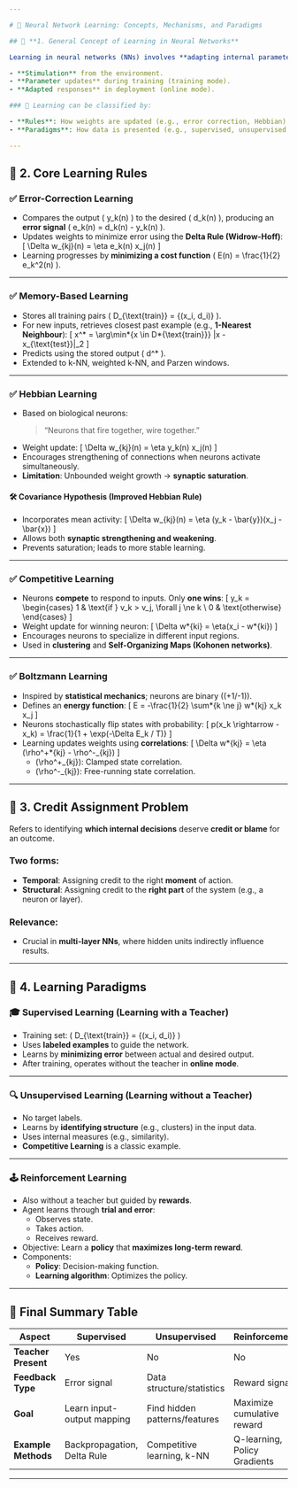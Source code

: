 ```yaml
---

# 🧠 Neural Network Learning: Concepts, Mechanisms, and Paradigms

## 🔷 **1. General Concept of Learning in Neural Networks**

Learning in neural networks (NNs) involves **adapting internal parameters** (e.g., synaptic weights) in response to the environment in order to improve performance. The process typically involves:

- **Stimulation** from the environment.
- **Parameter updates** during training (training mode).
- **Adapted responses** in deployment (online mode).

### 🔀 Learning can be classified by:

- **Rules**: How weights are updated (e.g., error correction, Hebbian).
- **Paradigms**: How data is presented (e.g., supervised, unsupervised, reinforcement).

---
```


## 🔷 **2. Core Learning Rules**

### ✅ **Error-Correction Learning**

- Compares the output \( y_k(n) \) to the desired \( d_k(n) \), producing an **error signal** \( e_k(n) = d_k(n) - y_k(n) \).
- Updates weights to minimize error using the **Delta Rule (Widrow-Hoff)**:
  \[
  \Delta w\_{kj}(n) = \eta e_k(n) x_j(n)
  \]
- Learning progresses by **minimizing a cost function** \( E(n) = \frac{1}{2} e_k^2(n) \).

---

### ✅ **Memory-Based Learning**

- Stores all training pairs \( D\_{\text{train}} = \{(x_i, d_i)\} \).
- For new inputs, retrieves closest past example (e.g., **1-Nearest Neighbour**):
  \[
  x^\* = \arg\min*{x \in D*{\text{train}}} \|x - x\_{\text{test}}\|\_2
  \]
- Predicts using the stored output \( d^\* \).
- Extended to k-NN, weighted k-NN, and Parzen windows.

---

### ✅ **Hebbian Learning**

- Based on biological neurons:
  > “Neurons that fire together, wire together.”
- Weight update:
  \[
  \Delta w\_{kj}(n) = \eta y_k(n) x_j(n)
  \]
- Encourages strengthening of connections when neurons activate simultaneously.
- **Limitation**: Unbounded weight growth → **synaptic saturation**.

#### 🛠 **Covariance Hypothesis** (Improved Hebbian Rule)

- Incorporates mean activity:
  \[
  \Delta w\_{kj}(n) = \eta (y_k - \bar{y})(x_j - \bar{x})
  \]
- Allows both **synaptic strengthening and weakening**.
- Prevents saturation; leads to more stable learning.

---

### ✅ **Competitive Learning**

- Neurons **compete** to respond to inputs. Only **one wins**:
  \[
  y_k = \begin{cases} 1 & \text{if } v_k > v_j, \forall j \ne k \\ 0 & \text{otherwise} \end{cases}
  \]
- Weight update for winning neuron:
  \[
  \Delta w*{ki} = \eta(x_i - w*{ki})
  \]
- Encourages neurons to specialize in different input regions.
- Used in **clustering** and **Self-Organizing Maps (Kohonen networks)**.

---

### ✅ **Boltzmann Learning**

- Inspired by **statistical mechanics**; neurons are binary (\(+1/-1\)).
- Defines an **energy function**:
  \[
  E = -\frac{1}{2} \sum*{k \ne j} w*{kj} x_k x_j
  \]
- Neurons stochastically flip states with probability:
  \[
  p(x_k \rightarrow -x_k) = \frac{1}{1 + \exp(-\Delta E_k / T)}
  \]
- Learning updates weights using **correlations**:
  \[
  \Delta w*{kj} = \eta (\rho^+*{kj} - \rho^-\_{kj})
  \]
  - \(\rho^+\_{kj}\): Clamped state correlation.
  - \(\rho^-\_{kj}\): Free-running state correlation.

---

## 🔷 **3. Credit Assignment Problem**

Refers to identifying **which internal decisions** deserve **credit or blame** for an outcome.

### Two forms:

- **Temporal**: Assigning credit to the right **moment** of action.
- **Structural**: Assigning credit to the **right part** of the system (e.g., a neuron or layer).

### Relevance:

- Crucial in **multi-layer NNs**, where hidden units indirectly influence results.

---

## 🔷 **4. Learning Paradigms**

### 🎓 **Supervised Learning** (Learning with a Teacher)

- Training set: \( D\_{\text{train}} = \{(x_i, d_i)\} \)
- Uses **labeled examples** to guide the network.
- Learns by **minimizing error** between actual and desired output.
- After training, operates without the teacher in **online mode**.

---

### 🔍 **Unsupervised Learning** (Learning without a Teacher)

- No target labels.
- Learns by **identifying structure** (e.g., clusters) in the input data.
- Uses internal measures (e.g., similarity).
- **Competitive Learning** is a classic example.

---

### 🕹️ **Reinforcement Learning**

- Also without a teacher but guided by **rewards**.
- Agent learns through **trial and error**:
  - Observes state.
  - Takes action.
  - Receives reward.
- Objective: Learn a **policy** that **maximizes long-term reward**.
- Components:
  - **Policy**: Decision-making function.
  - **Learning algorithm**: Optimizes the policy.

---

## 🧠 Final Summary Table

| **Aspect**          | **Supervised**              | **Unsupervised**              | **Reinforcement**            |
| ------------------- | --------------------------- | ----------------------------- | ---------------------------- |
| **Teacher Present** | Yes                         | No                            | No                           |
| **Feedback Type**   | Error signal                | Data structure/statistics     | Reward signal                |
| **Goal**            | Learn input-output mapping  | Find hidden patterns/features | Maximize cumulative reward   |
| **Example Methods** | Backpropagation, Delta Rule | Competitive learning, k-NN    | Q-learning, Policy Gradients |

---
